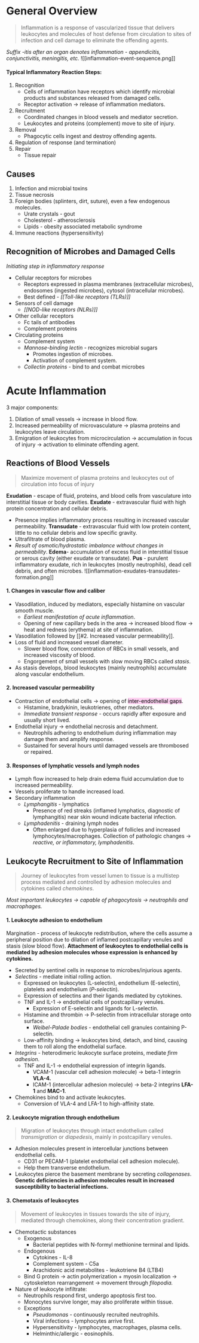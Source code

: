 # General Overview
> Inflammation is a response of vascularized tissue that delivers leukocytes and molecules of host defense from circulation to sites of infection and cell damage to eliminate the offending agents.

*Suffix -itis after an organ denotes inflammation - appendicitis, conjunctivitis, meningitis, etc.*
![[inflammation-event-sequence.png]]
#### Typical Inflammatory Reaction Steps:
1. Recognition
	- Cells of inflammation have receptors which identify microbial products and substances released from damaged cells.
	- Receptor activation -> release of inflammation mediators.
2. Recruitment
    - Coordinated changes in blood vessels and mediator secretion.
    - Leukocytes and proteins (complement) move to site of injury.
3. Removal
    - Phagocytic cells ingest and destroy offending agents.
4. Regulation of response (and termination)
5. Repair
    - Tissue repair
## Causes
1. Infection and microbial toxins
2. Tissue necrosis
3. Foreign bodies (splinters, dirt, suture), even a few endogenous molecules.
	- Urate crystals - gout
	- Cholesterol - atherosclerosis
	- Lipids - obesity associated metabolic syndrome
4. Immune reactions (hypersensitivity)
## Recognition of Microbes and Damaged Cells
*Initiating step in inflammatory response*
- Cellular receptors for microbes
	- Receptors expressed in plasma membranes (extracellular microbes), endosomes (ingested microbes), cytosol (intracellular microbes).
	- Best defined - *[[Toll-like receptors (TLRs)]]*
- Sensors of cell damage
	- *[[NOD-like receptors (NLRs)]]*
- Other cellular receptors
	- Fc tails of antibodies
	- Complement proteins
- Circulating proteins
	- Complement system
	- *Mannose-binding lectin* - recognizes microbial sugars
		- Promotes ingestion of microbes.
		- Activation of complement system.
	- *Collectin proteins* - bind to and combat microbes
# Acute Inflammation
3 major components:
1. Dilation of small vessels -> increase in blood flow.
2. Increased permeability of microvasculature -> plasma proteins and leukocytes leave circulation.
3. Emigration of leukocytes from microcirculation -> accumulation in focus of injury -> activation to eliminate offending agent.
## Reactions of Blood Vessels
> Maximize movement of plasma proteins and leukocytes out of circulation into focus of injury

**Exudation** - escape of fluid, proteins, and blood cells from vasculature into interstitial tissue or body cavities.
**Exudate** - extravascular fluid with high protein concentration and cellular debris.
- Presence implies inflammatory process resulting in increased vascular permeability.
**Transudate** - extravascular fluid with low protein content, little to no cellular debris and low specific gravity.
- Ultrafiltrate of blood plasma.
- *Result of osmotic/hydrostatic imbalance without changes in permeability*.
**Edema**- accumulation of excess fluid in interstitial tissue or serous cavity (either exudate or transudate).
**Pus** - purulent inflammatory exudate, rich in leukocytes (mostly neutrophils), dead cell debris, and often microbes.
![[inflammation-exudates-transudates-formation.png]]
#### 1. Changes in vascular flow and caliber
- Vasodilation, induced by mediators, especially histamine on vascular smooth muscle.
	- *Earliest manifestation of acute inflammation*.
	- Opening of new capillary beds in the area -> increased blood flow -> heat and redness (erythema) at site of inflammation.
- Vasodilation followed by [[#2. Increased vascular permeability]].
- Loss of fluid and increased vessel diameter.
	- Slower blood flow, concentration of RBCs in small vessels, and increased viscosity of blood.
	- Engorgement of small vessels with slow moving RBCs called *stasis*.
- As stasis develops, blood leukocytes (mainly neutrophils) accumulate along vascular endothelium.
#### 2. Increased vascular permeability
- Contraction of endothelial cells -> opening of <mark style="background: #FFB8EBA6;">inter-endothelial gaps</mark>.
	- Histamine, bradykinin, leukotrienes, other mediators.
	- *Immediate transient response* - occurs rapidly after exposure and usually short lived.
- Endothelial injury -> endothelial necrosis and detachment.
	- Neutrophils adhering to endothelium during inflammation may damage them and amplify response.
	- Sustained for several hours until damaged vessels are thrombosed or repaired.
#### 3. Responses of lymphatic vessels and lymph nodes
- Lymph flow increased to help drain edema fluid accumulation due to increased permeability.
- Vessels proliferate to handle increased load.
- Secondary inflammation
	- *Lymphangitis* - lymphatics
		- Presence of red streaks (inflamed lymphatics, diagnostic of lymphangitis) near skin wound indicate bacterial infection.
	- *Lymphadenitis* - draining lymph nodes
		- Often enlarged due to hyperplasia of follicles and increased lymphocytes/macrophages.
Collection of pathologic changes -> *reactive, or inflammatory, lymphadenitis*.
## Leukocyte Recruitment to Site of Inflammation
> Journey of leukocytes from vessel lumen to tissue is a multistep process mediated and controlled by adhesion molecules and cytokines called *chemokines*.

*Most important leukocytes -> capable of phagocytosis -> neutrophils and macrophages.*
#### 1. Leukocyte adhesion to endothelium
Margination - process of leukocyte redistribution, where the cells assume a peripheral position due to dilation of inflamed postcapillary venules and stasis (slow blood flow).
**Attachment of leukocytes to endothelial cells is mediated by adhesion molecules whose expression is enhanced by cytokines.**
- Secreted by sentinel cells in response to microbes/injurious agents.
- *Selectins* - mediate initial rolling action.
	- Expressed on leukocytes (L-selectin), endothelium (E-selectin), platelets and endothelium (*P-selectin*).
	- Expression of selectins and their ligands mediated by cytokines.
	- TNF and IL-1 -> endothelial cells of postcapillary venules.
		- Expression of E-selectin and ligands for L-selectin.
	- Histamine and thrombin -> P-selectin from intracellular storage onto surface.
		- *Weibel-Palade bodies* - endothelial cell granules containing P-selectin.
	- Low-affinity binding -> leukocytes bind, detach, and bind, causing them to roll along the endothelial surface.
- *Integrins* - heterodimeric leukocyte surface proteins, mediate *firm adhesion*.
	- TNF and IL-1 -> endothelial expression of integrin ligands.
		- VCAM-1 (vascular cell adhesion molecule) -> beta-1 integrin **VLA-4.**
		- ICAM-1 (intercellular adhesion molecule) -> beta-2 integrins **LFA-1** and **MAC-1**.
- Chemokines bind to and activate leukocytes.
	- Conversion of VLA-4 and LFA-1 to high-affinity state.
#### 2. Leukocyte migration through endothelium
> Migration of leukocytes through intact endothelium called *transmigration* or *diapedesis*, mainly in postcapillary venules.
- Adhesion molecules present in intercellular junctions between endothelial cells.
	- CD31 or PECAM-1 (platelet endothelial cell adhesion molecule).
	- Help them transverse endothelium.
- Leukocytes pierce the basement membrane by secreting *collagenases*.
**Genetic deficiencies in adhesion molecules result in increased susceptibility to bacterial infections.**
#### 3. Chemotaxis of leukocytes
> Movement of leukocytes in tissues towards the site of injury, mediated through chemokines, along their concentration gradient.
- Chemotactic substances
	- Exogenous
		- Bacterial peptides with N-formyl methionine terminal and lipids.
	- Endogenous
		- Cytokines - IL-8
		- Complement system - C5a
		- Arachidonic acid metabolites - leukotriene B4 (LTB4)
	- Bind G protein -> actin polymerization + myosin localization -> cytoskeleton rearrangement -> movement through *filopodia.*
- Nature of leukocyte infiltrate:
	- Neutrophils respond first, undergo apoptosis first too.
	- Monocytes survive longer, may also proliferate within tissue.
	- Exceptions
		- *Pseudomonas* - continuously recruited neutrophils.
		- Viral infections - lymphocytes arrive first.
		- Hypersensitivity - lymphocytes, macrophages, plasma cells.
		- Helminthic/allergic - eosinophils.